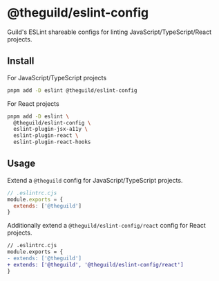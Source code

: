 # @theguild/eslint-config

Guild's ESLint shareable configs for linting JavaScript/TypeScript/React projects.

## Install

For JavaScript/TypeScript projects

```sh
pnpm add -D eslint @theguild/eslint-config
```

For React projects

```sh
pnpm add -D eslint \
  @theguild/eslint-config \
  eslint-plugin-jsx-a11y \
  eslint-plugin-react \
  eslint-plugin-react-hooks
```

## Usage

Extend a `@theguild` config for JavaScript/TypeScript projects.

```js
// .eslintrc.cjs
module.exports = {
  extends: ['@theguild']
}
```

Additionally extend a `@theguild/eslint-config/react` config for React projects.

```diff
// .eslintrc.cjs
module.exports = {
- extends: ['@theguild']
+ extends: ['@theguild', '@theguild/eslint-config/react']
}
```

